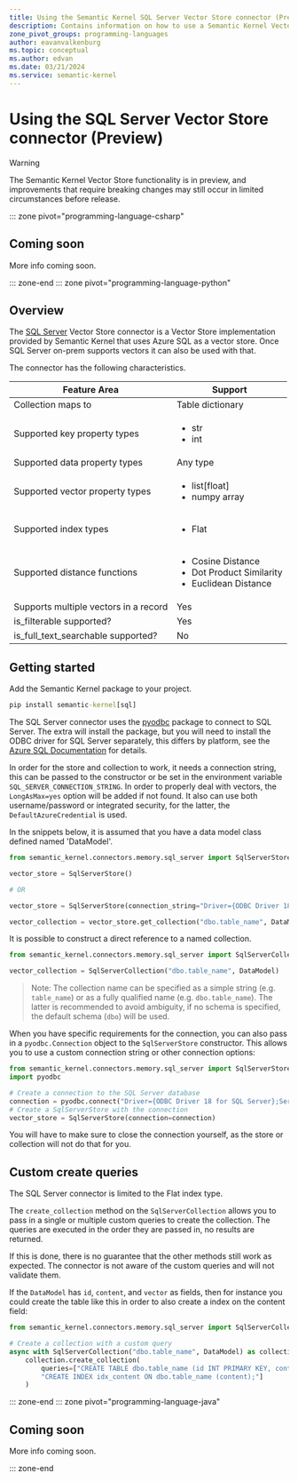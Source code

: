 ```yaml
---
title: Using the Semantic Kernel SQL Server Vector Store connector (Preview)
description: Contains information on how to use a Semantic Kernel Vector store connector to access and manipulate data in SQL Server.
zone_pivot_groups: programming-languages
author: eavanvalkenburg
ms.topic: conceptual
ms.author: edvan
ms.date: 03/21/2024
ms.service: semantic-kernel
---
```

# Using the SQL Server Vector Store connector (Preview)

> [!WARNING]
> The Semantic Kernel Vector Store functionality is in preview, and improvements that require breaking changes may still occur in limited circumstances before release.

::: zone pivot="programming-language-csharp"

## Coming soon

More info coming soon.

::: zone-end
::: zone pivot="programming-language-python"

## Overview

The [SQL Server](https://learn.microsoft.com/sql) Vector Store connector is a Vector Store implementation provided by Semantic Kernel that uses Azure SQL as a vector store. Once SQL Server on-prem supports vectors it can also be used with that.

The connector has the following characteristics.

| Feature Area                          | Support                                                                                     |
| ------------------------------------- | ------------------------------------------------------------------------------------------- |
| Collection maps to                    | Table dictionary                                                                            |
| Supported key property types          | <ul><li>str</li><li>int</li></ul>                                                           |
| Supported data property types         | Any type                                                                                    |
| Supported vector property types       | <ul><li>list[float]</li><li>numpy array</li></ul>                                           |
| Supported index types                 | <ul><li>Flat</li></ul>                                                                      |
| Supported distance functions          | <ul><li>Cosine Distance</li><li>Dot Product Similarity</li><li>Euclidean Distance</li></ul> |
| Supports multiple vectors in a record | Yes                                                                                         |
| is_filterable supported?              | Yes                                                                                         |
| is_full_text_searchable supported?    | No                                                                                          |

## Getting started

Add the Semantic Kernel package to your project.

```cmd
pip install semantic-kernel[sql]
```

The SQL Server connector uses the [pyodbc](https://pypi.org/project/pyodbc/) package to connect to SQL Server. The extra will install the package, but you will need to install the ODBC driver for SQL Server separately, this differs by platform, see the [Azure SQL Documentation](azure/azure-sql/database/azure-sql-python-quickstart?view=azuresql&tabs=windows%2Csql-inter) for details.

In order for the store and collection to work, it needs a connection string, this can be passed to the constructor or be set in the environment variable `SQL_SERVER_CONNECTION_STRING`. In order to properly deal with vectors, the `LongAsMax=yes` option will be added if not found. It also can use both username/password or integrated security, for the latter, the `DefaultAzureCredential` is used.

In the snippets below, it is assumed that you have a data model class defined named 'DataModel'.

```python
from semantic_kernel.connectors.memory.sql_server import SqlServerStore

vector_store = SqlServerStore()

# OR

vector_store = SqlServerStore(connection_string="Driver={ODBC Driver 18 for SQL Server};Server=server_name;Database=database_name;UID=user;PWD=password;LongAsMax=yes;")

vector_collection = vector_store.get_collection("dbo.table_name", DataModel)
```

It is possible to construct a direct reference to a named collection.

```python
from semantic_kernel.connectors.memory.sql_server import SqlServerCollection

vector_collection = SqlServerCollection("dbo.table_name", DataModel)
```

> Note: The collection name can be specified as a simple string (e.g. `table_name`) or as a fully qualified name (e.g. `dbo.table_name`). The latter is recommended to avoid ambiguity, if no schema is specified, the default schema (`dbo`) will be used.

When you have specific requirements for the connection, you can also pass in a `pyodbc.Connection` object to the `SqlServerStore` constructor. This allows you to use a custom connection string or other connection options:

```python
from semantic_kernel.connectors.memory.sql_server import SqlServerStore
import pyodbc

# Create a connection to the SQL Server database
connection = pyodbc.connect("Driver={ODBC Driver 18 for SQL Server};Server=server_name;Database=database_name;UID=user;PWD=password;LongAsMax=yes;")
# Create a SqlServerStore with the connection
vector_store = SqlServerStore(connection=connection)
```

You will have to make sure to close the connection yourself, as the store or collection will not do that for you.

## Custom create queries

The SQL Server connector is limited to the Flat index type.

The `create_collection` method on the `SqlServerCollection` allows you to pass in a single or multiple custom queries to create the collection. The queries are executed in the order they are passed in, no results are returned.

If this is done, there is no guarantee that the other methods still work as expected. The connector is not aware of the custom queries and will not validate them.

If the `DataModel` has `id`, `content`, and `vector` as fields, then for instance you could create the table like this in order to also create a index on the content field:

```python
from semantic_kernel.connectors.memory.sql_server import SqlServerCollection

# Create a collection with a custom query
async with SqlServerCollection("dbo.table_name", DataModel) as collection:    
    collection.create_collection(
        queries=["CREATE TABLE dbo.table_name (id INT PRIMARY KEY, content NVARCHAR(3000) NULL, vector VECTOR(1536) NULL ) PRIMARY KEY (id);",
        "CREATE INDEX idx_content ON dbo.table_name (content);"]
    )
```

::: zone-end
::: zone pivot="programming-language-java"

## Coming soon

More info coming soon.

::: zone-end
